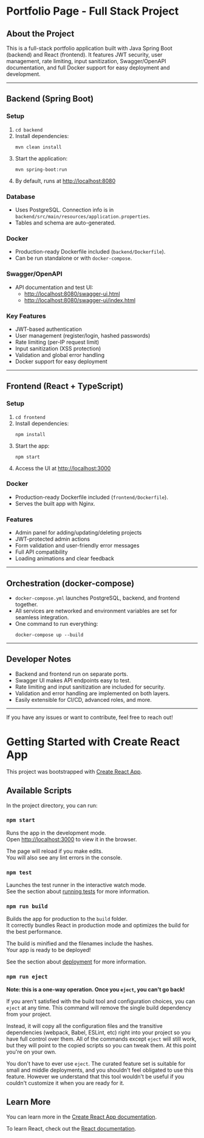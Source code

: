 # Portfolio Page - Full Stack Project

## About the Project

This is a full-stack portfolio application built with Java Spring Boot (backend) and React (frontend). It features JWT security, user management, rate limiting, input sanitization, Swagger/OpenAPI documentation, and full Docker support for easy deployment and development.

---

## Backend (Spring Boot)

### Setup

1. `cd backend`
2. Install dependencies:
   ```
   mvn clean install
   ```
3. Start the application:
   ```
   mvn spring-boot:run
   ```
4. By default, runs at [http://localhost:8080](http://localhost:8080)

### Database

- Uses PostgreSQL. Connection info is in `backend/src/main/resources/application.properties`.
- Tables and schema are auto-generated.

### Docker

- Production-ready Dockerfile included (`backend/Dockerfile`).
- Can be run standalone or with `docker-compose`.

### Swagger/OpenAPI

- API documentation and test UI:
  - [http://localhost:8080/swagger-ui.html](http://localhost:8080/swagger-ui.html)
  - [http://localhost:8080/swagger-ui/index.html](http://localhost:8080/swagger-ui/index.html)

### Key Features

- JWT-based authentication
- User management (register/login, hashed passwords)
- Rate limiting (per-IP request limit)
- Input sanitization (XSS protection)
- Validation and global error handling
- Docker support for easy deployment

---

## Frontend (React + TypeScript)

### Setup

1. `cd frontend`
2. Install dependencies:
   ```
   npm install
   ```
3. Start the app:
   ```
   npm start
   ```
4. Access the UI at [http://localhost:3000](http://localhost:3000)

### Docker

- Production-ready Dockerfile included (`frontend/Dockerfile`).
- Serves the built app with Nginx.

### Features

- Admin panel for adding/updating/deleting projects
- JWT-protected admin actions
- Form validation and user-friendly error messages
- Full API compatibility
- Loading animations and clear feedback

---

## Orchestration (docker-compose)

- `docker-compose.yml` launches PostgreSQL, backend, and frontend together.
- All services are networked and environment variables are set for seamless integration.
- One command to run everything:
  ```
  docker-compose up --build
  ```

---

## Developer Notes

- Backend and frontend run on separate ports.
- Swagger UI makes API endpoints easy to test.
- Rate limiting and input sanitization are included for security.
- Validation and error handling are implemented on both layers.
- Easily extensible for CI/CD, advanced roles, and more.

---

If you have any issues or want to contribute, feel free to reach out!

# Getting Started with Create React App

This project was bootstrapped with [Create React App](https://github.com/facebook/create-react-app).

## Available Scripts

In the project directory, you can run:

### `npm start`

Runs the app in the development mode.\
Open [http://localhost:3000](http://localhost:3000) to view it in the browser.

The page will reload if you make edits.\
You will also see any lint errors in the console.

### `npm test`

Launches the test runner in the interactive watch mode.\
See the section about [running tests](https://facebook.github.io/create-react-app/docs/running-tests) for more information.

### `npm run build`

Builds the app for production to the `build` folder.\
It correctly bundles React in production mode and optimizes the build for the best performance.

The build is minified and the filenames include the hashes.\
Your app is ready to be deployed!

See the section about [deployment](https://facebook.github.io/create-react-app/docs/deployment) for more information.

### `npm run eject`

**Note: this is a one-way operation. Once you `eject`, you can't go back!**

If you aren't satisfied with the build tool and configuration choices, you can `eject` at any time. This command will remove the single build dependency from your project.

Instead, it will copy all the configuration files and the transitive dependencies (webpack, Babel, ESLint, etc) right into your project so you have full control over them. All of the commands except `eject` will still work, but they will point to the copied scripts so you can tweak them. At this point you're on your own.

You don't have to ever use `eject`. The curated feature set is suitable for small and middle deployments, and you shouldn't feel obligated to use this feature. However we understand that this tool wouldn't be useful if you couldn't customize it when you are ready for it.

## Learn More

You can learn more in the [Create React App documentation](https://facebook.github.io/create-react-app/docs/getting-started).

To learn React, check out the [React documentation](https://reactjs.org/).
